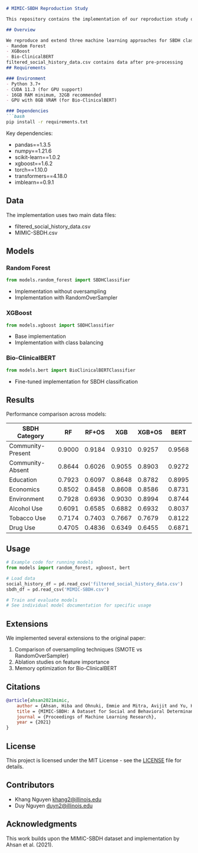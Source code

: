 
```markdown
# MIMIC-SBDH Reproduction Study

This repository contains the implementation of our reproduction study of "MIMIC-SBDH: A Dataset for Social and Behavioral Determinants of Health" ([Ahsan et al., 2021](https://github.com/hiba008/MIMIC-SBDH)).

## Overview

We reproduce and extend three machine learning approaches for SBDH classification:
- Random Forest
- XGBoost
- Bio-ClinicalBERT
filtered_social_history_data.csv contains data after pre-processing
## Requirements

### Environment
- Python 3.7+
- CUDA 11.3 (for GPU support)
- 16GB RAM minimum, 32GB recommended
- GPU with 8GB VRAM (for Bio-ClinicalBERT)

### Dependencies
```bash
pip install -r requirements.txt
```

Key dependencies:
- pandas==1.3.5
- numpy==1.21.6
- scikit-learn==1.0.2
- xgboost==1.6.2
- torch==1.10.0
- transformers==4.18.0
- imblearn==0.9.1

## Data

The implementation uses two main data files:
- filtered_social_history_data.csv
- MIMIC-SBDH.csv

## Models

### Random Forest
```python
from models.random_forest import SBDHClassifier
```
- Implementation without oversampling
- Implementation with RandomOverSampler

### XGBoost
```python
from models.xgboost import SBDHClassifier
```
- Base implementation
- Implementation with class balancing

### Bio-ClinicalBERT
```python
from models.bert import BioClinicalBERTClassifier
```
- Fine-tuned implementation for SBDH classification

## Results

Performance comparison across models:

| SBDH Category | RF | RF+OS | XGB | XGB+OS | BERT |
|---------------|-------|--------|------|---------|-------|
| Community-Present | 0.9000 | 0.9184 | 0.9310 | 0.9257 | 0.9568 |
| Community-Absent | 0.8644 | 0.6026 | 0.9055 | 0.8903 | 0.9272 |
| Education | 0.7923 | 0.6097 | 0.8648 | 0.8782 | 0.8995 |
| Economics | 0.8502 | 0.8458 | 0.8608 | 0.8586 | 0.8731 |
| Environment | 0.7928 | 0.6936 | 0.9030 | 0.8994 | 0.8744 |
| Alcohol Use | 0.6091 | 0.6585 | 0.6882 | 0.6932 | 0.8037 |
| Tobacco Use | 0.7174 | 0.7403 | 0.7667 | 0.7679 | 0.8122 |
| Drug Use | 0.4705 | 0.4836 | 0.6349 | 0.6455 | 0.6871 |

## Usage

```python
# Example code for running models
from models import random_forest, xgboost, bert

# Load data
social_history_df = pd.read_csv('filtered_social_history_data.csv')
sbdh_df = pd.read_csv('MIMIC-SBDH.csv')

# Train and evaluate models
# See individual model documentation for specific usage
```

## Extensions

We implemented several extensions to the original paper:
1. Comparison of oversampling techniques (SMOTE vs RandomOverSampler)
2. Ablation studies on feature importance
3. Memory optimization for Bio-ClinicalBERT

## Citations

```bibtex
@article{ahsan2021mimic,
    author = {Ahsan, Hiba and Ohnuki, Emmie and Mitra, Avijit and Yu, Hong},
    title = {MIMIC-SBDH: A Dataset for Social and Behavioral Determinants of Health},
    journal = {Proceedings of Machine Learning Research},
    year = {2021}
}
```

## License

This project is licensed under the MIT License - see the [LICENSE](LICENSE) file for details.

## Contributors

- Khang Nguyen khang2@illinois.edu
- Duy Nguyen duyn2@illinois.edu

## Acknowledgments

This work builds upon the MIMIC-SBDH dataset and implementation by Ahsan et al. (2021).
```
